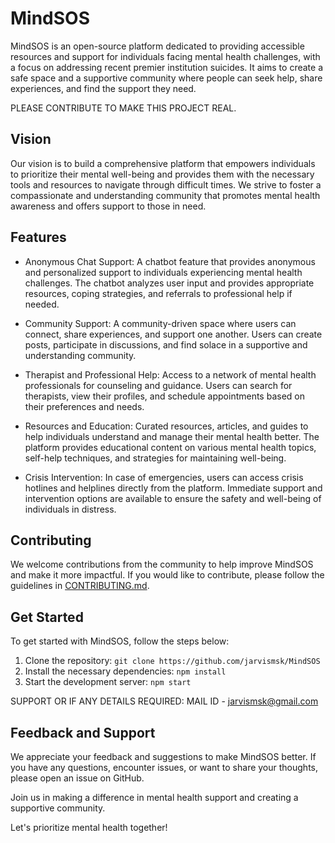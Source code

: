 # MindSOS

MindSOS is an open-source platform dedicated to providing accessible resources and support for individuals facing mental health challenges, with a focus on addressing recent premier institution suicides. It aims to create a safe space and a supportive community where people can seek help, share experiences, and find the support they need.

PLEASE CONTRIBUTE TO MAKE THIS PROJECT REAL.

## Vision

Our vision is to build a comprehensive platform that empowers individuals to prioritize their mental well-being and provides them with the necessary tools and resources to navigate through difficult times. We strive to foster a compassionate and understanding community that promotes mental health awareness and offers support to those in need.

## Features

- Anonymous Chat Support: A chatbot feature that provides anonymous and personalized support to individuals experiencing mental health challenges. The chatbot analyzes user input and provides appropriate resources, coping strategies, and referrals to professional help if needed.

- Community Support: A community-driven space where users can connect, share experiences, and support one another. Users can create posts, participate in discussions, and find solace in a supportive and understanding community.

- Therapist and Professional Help: Access to a network of mental health professionals for counseling and guidance. Users can search for therapists, view their profiles, and schedule appointments based on their preferences and needs.

- Resources and Education: Curated resources, articles, and guides to help individuals understand and manage their mental health better. The platform provides educational content on various mental health topics, self-help techniques, and strategies for maintaining well-being.

- Crisis Intervention: In case of emergencies, users can access crisis hotlines and helplines directly from the platform. Immediate support and intervention options are available to ensure the safety and well-being of individuals in distress.

## Contributing

We welcome contributions from the community to help improve MindSOS and make it more impactful. If you would like to contribute, please follow the guidelines in [CONTRIBUTING.md](CONTRIBUTING.md).


## Get Started

To get started with MindSOS, follow the steps below:

1. Clone the repository: `git clone https://github.com/jarvismsk/MindSOS`
2. Install the necessary dependencies: `npm install`
3. Start the development server: `npm start`

SUPPORT OR IF ANY DETAILS REQUIRED:
MAIL ID - jarvismsk@gmail.com

## Feedback and Support

We appreciate your feedback and suggestions to make MindSOS better. If you have any questions, encounter issues, or want to share your thoughts, please open an issue on GitHub.

Join us in making a difference in mental health support and creating a supportive community.

Let's prioritize mental health together!
